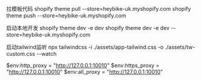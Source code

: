 拉模板代码 
shopify theme pull --store=heybike-uk.myshopify.com
shopify theme push --store=heybike-uk.myshopify.com

启动本地开发
shopify theme dev -e dev
shopify theme dev -e dev --store=heybike-uk.myshopify.com

启动tailwind监听
npx tailwindcss -i ./assets/app-tailwind.css -o ./assets/tw-custom.css --watch

$env:http_proxy = "http://127.0.0.1:10010"
$env:https_proxy = "http://127.0.0.1:10010"
$env:all_proxy = "http://127.0.0.1:10010"